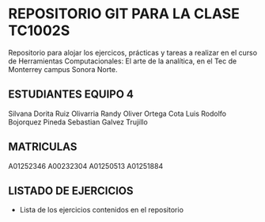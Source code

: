 # REPOSITORIO GIT PARA LA CLASE TC1002S
Repositorio para alojar los ejercicos, prácticas y tareas a realizar 
en el curso de Herramientas Computacionales: El arte de la analítica,
en el Tec de Monterrey campus Sonora Norte.
## ESTUDIANTES EQUIPO 4 
Silvana Dorita Ruiz Olivarria
Randy Oliver Ortega Cota
Luis Rodolfo Bojorquez Pineda
Sebastian Galvez Trujillo

## MATRICULAS
A01252346
A00232304
A01250513
A01251884

## LISTADO DE EJERCICIOS
* Lista de los ejercicios contenidos en el repositorio
